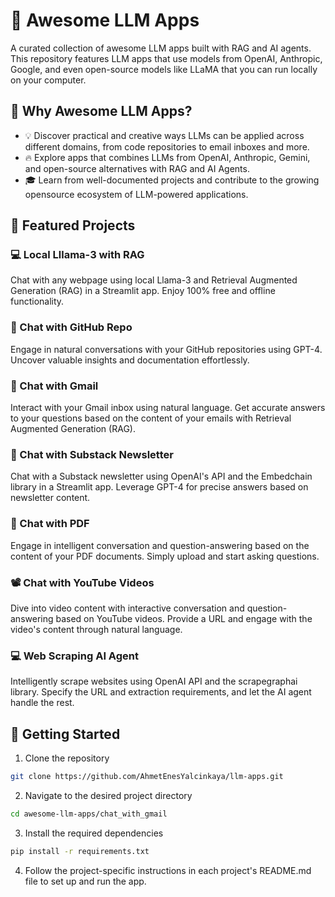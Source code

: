 # 🌟 Awesome LLM Apps
A curated collection of awesome LLM apps built with RAG and AI agents. This repository features LLM apps that use models from OpenAI, Anthropic, Google, and even open-source models like LLaMA that you can run locally on your computer.

## 🤔 Why Awesome LLM Apps?
- 💡 Discover practical and creative ways LLMs can be applied across different domains, from code repositories to email inboxes and more.
- 🔥 Explore apps that combines LLMs from OpenAI, Anthropic, Gemini, and open-source alternatives with RAG and AI Agents.
- 🎓 Learn from well-documented projects and contribute to the growing opensource ecosystem of LLM-powered applications.

## 📂 Featured Projects

### 💻 Local Lllama-3 with RAG
Chat with any webpage using local Llama-3 and Retrieval Augmented Generation (RAG) in a Streamlit app. Enjoy 100% free and offline functionality.

### 💬 Chat with GitHub Repo
Engage in natural conversations with your GitHub repositories using GPT-4. Uncover valuable insights and documentation effortlessly.

### 📨 Chat with Gmail
Interact with your Gmail inbox using natural language. Get accurate answers to your questions based on the content of your emails with Retrieval Augmented Generation (RAG).

### 📝 Chat with Substack Newsletter
Chat with a Substack newsletter using OpenAI's API and the Embedchain library in a Streamlit app. Leverage GPT-4 for precise answers based on newsletter content.

### 📄 Chat with PDF
Engage in intelligent conversation and question-answering based on the content of your PDF documents. Simply upload and start asking questions.

### 📽️ Chat with YouTube Videos
Dive into video content with interactive conversation and question-answering based on YouTube videos. Provide a URL and engage with the video's content through natural language.

### 💻 Web Scraping AI Agent
Intelligently scrape websites using OpenAI API and the scrapegraphai library. Specify the URL and extraction requirements, and let the AI agent handle the rest.


## 🚀 Getting Started

1. Clone the repository 

```bash 
git clone https://github.com/AhmetEnesYalcinkaya/llm-apps.git
```

2. Navigate to the desired project directory

```bash 
cd awesome-llm-apps/chat_with_gmail 
```

3. Install the required dependencies

```bash
pip install -r requirements.txt
```

4. Follow the project-specific instructions in each project's README.md file to set up and run the app.

